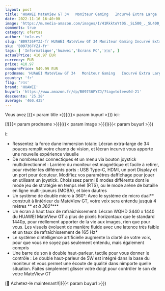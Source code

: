 ```yaml
---
layout: post
title: 'HUAWEI MateView GT 34   Moniteur Gaming   Incurvé Extra Large  165Hz  21:9 WQHD 3440 x 1440  3K+  1500R  Barre de son duale 5W  Double micro  USB-C  HDMI  DP  Noir'
date: 2022-11-16 16:40:00
image: 'https://m.media-amazon.com/images/I/41RkktoYt0S._SL500_._SL400_.jpg'
comments: true
category: ofertas
author: 'tole.es'
slug: 'B09736FYZJ-fr HUAWEI MateView GT 34 Moniteur Gaming Incurvé Extra Large...'
sku: 'B09736FYZJ-fr'
tags: [ 'Informatique','huawei','Écrans PC','🇫🇷', ]
actualPrice: 410.97 EUR
currency: EUR
price: 410.97
comparePrice: 549.99 EUR
prodname: 'HUAWEI MateView GT 34   Moniteur Gaming   Incurvé Extra Large  165Hz  21:9 WQHD 3440 x 1440  3K+  1500R  Barre de son duale 5W  Double micro  USB-C  HDMI  DP  Noir'
country: 'fr'
flag: '🇫🇷'
brand: 'HUAWEI'
buyurl: 'https://www.amazon.fr/dp/B09736FYZJ/?tag=tolees0d-21'
descuento: '25.28'
average: '460.435'
---
```


Vous avez [{{< param title >}}]({{< param buyurl >}}) ici:

[![{{< param prodname >}}]({{< param image >}})]({{< param buyurl >}})

ℹ️:

- Ressentez la force dune immersion totale: Lécran extra-large de 34 pouces remplit votre champ de vision, et lécran incurvé vous apporte une nouvelle expérience visuelle
- De nombreuses connectiques et un menu via bouton joystick multidirectionnel : Larrière du moniteur est magnétique et facile à retirer, pour révéler les différents ports : USB Type-C, HDMI, un port Display et un port pour écouteur. Modifiez vos paramètres daffichage pour jouer en utilisant un joystick. Choisissez parmi 8 modes différents dont le mode jeu de stratégie en temps réel (RTS), ou le mode arène de bataille en ligne multi-joueurs (MOBA), et bien dautres
- Un système de double micro à 360°: Avec le système de micro dual** construit à lintérieur du MateView GT, votre voix sera entendu jusquà 4 mètres ** *et à 360°****
- Un écran à haut taux de rafraîchissement: Lécran WQHD 3440 x 1440 du HUAWEI MateView GT a plus de pixels horizontaux que le standard 1440p, pour réellement apporter de la vie aux images, rien que pour vous. Les visuels évoluent de manière fluide avec une latence très faible et un taux de rafraîchissement de 165 Hz*
- Le système dintelligence artificielle augmente la clarté de votre voix, pour que vous ne soyez pas seulement entendu, mais également compris
- Une barre de son à double haut-parleur, tactile pour vous donner le contrôle : Le double haut-parleur de 5W est intégré dans la base du moniteur et vous permet une écoute de qualité dans nimporte quelle situation. Faites simplement glisser votre doigt pour contrôler le son de votre MateView GT

[🛒 Achetez-le maintenant!!]({{< param buyurl >}})
